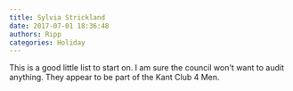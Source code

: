 ```yaml
---
title: Sylvia Strickland
date: 2017-07-01 18:36:48
authors: Ripp
categories: Holiday
---
```


 This is a good little list to start on. I am sure the council won't want to audit anything. They appear to be part of the Kant Club 4 Men.